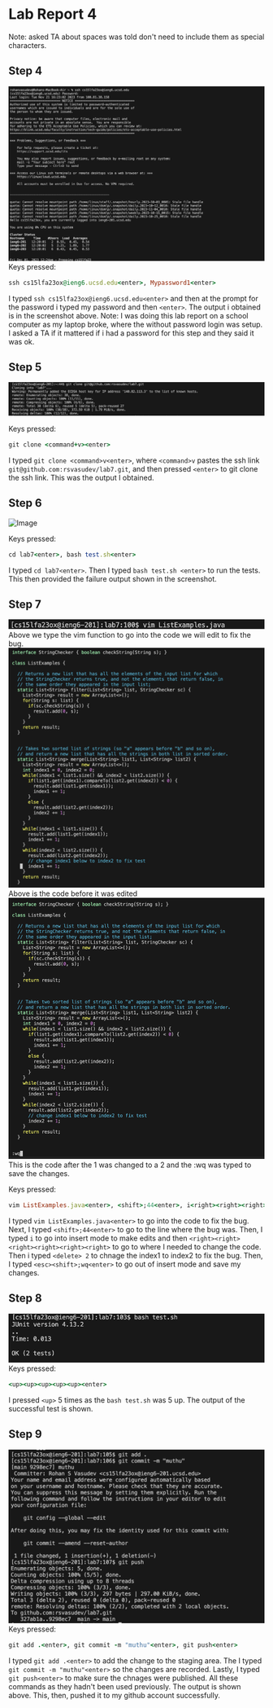# Lab Report 4 

Note: asked  TA about spaces was told don't need to include them as special characters.

## Step 4 
![Image](LoggingIn.png)
Keys pressed: 
```ruby
ssh cs15lfa23ox@ieng6.ucsd.edu<enter>, Mypassword1<enter>
```
I typed ```ssh cs15lfa23ox@ieng6.ucsd.edu<enter>``` and then at the prompt for the password i typed my password and then ```<enter>```. The output i obtained is in the screenshot above. 
Note: I was doing this lab report on a school computer as my laptop broke, where the without password login was setup. I asked a TA if it mattered if i had a password for this step and they said it was ok.

## Step 5
![Image](cloning.png)

Keys pressed:
```ruby
git clone <command+v><enter>
```
I typed ```git clone <command>v<enter>```, where ```<command>v``` pastes the ssh link ```git@github.com:rsvasudev/lab7.git```, and then pressed ```<enter>``` to git clone the ssh link. This was the output I obtained.

## Step 6
![Image](actualrunningtests.png)

Keys pressed:
```ruby
cd lab7<enter>, bash test.sh<enter>
```
I typed ```cd lab7<enter>```. Then I typed ```bash test.sh <enter>``` to run the tests. This then provided the failure output shown in the screenshot.

## Step 7
![Image](vim.png)
Above we type the vim function to go into the code we will edit to fix the bug.
![Image](CodeBefore.png)
Above is the code before it was edited
![Image](codeafter.png)
This is the code after the 1 was changed to a 2 and the :wq was typed to save the changes.

Keys pressed:
```ruby
vim ListExamples.java<enter>, <shift>;44<enter>, i<right><right><right><right><right><right><delete>2, <esc><shift>;wq<enter>
```
I typed ```vim ListExamples.java<enter>``` to go into the code to fix the bug. Next, I typed  ```<shift>;44<enter>``` to go to the line where the bug was. Then, I typed ```i``` to go into insert mode to make edits and then ```<right><right><right><right><right><right>``` to go to where I needed to change the code. Then i typed ```<delete> 2``` to chnage the index1 to index2 to fix the bug. Then, I typed ```<esc><shift>;wq<enter>``` to go out of insert mode and save my changes.

## Step 8
![Image](success.png)
Keys pressed:
```ruby
<up><up><up><up><up><enter>
```
I pressed ```<up>``` 5 times as the ```bash test.sh``` was 5 up. The output of the successful test is shown.

## Step 9
![Image](laststep.png)
Keys pressed:
```ruby
git add .<enter>, git commit -m "muthu"<enter>, git push<enter>
```
I typed ```git add .<enter>``` to add the change to the staging area. The I typed ```git commit -m "muthu"<enter>``` so the changes are recorded. Lastly, I typed ```git push<enter>``` to make sure the chnages were published. All these commands as they hadn't been used previously. The output is shown above. This, then, pushed it to my github account successfully.
 

